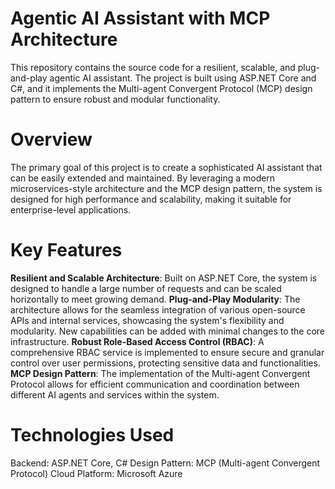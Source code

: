 # Agentic AI Assistant with MCP Architecture
This repository contains the source code for a resilient, scalable, and plug-and-play agentic AI assistant. The project is built using ASP.NET Core and C#, and it implements the Multi-agent Convergent Protocol (MCP) design pattern to ensure robust and modular functionality.

# Overview
The primary goal of this project is to create a sophisticated AI assistant that can be easily extended and maintained. By leveraging a modern microservices-style architecture and the MCP design pattern, the system is designed for high performance and scalability, making it suitable for enterprise-level applications.

# Key Features
**Resilient and Scalable Architecture**: Built on ASP.NET Core, the system is designed to handle a large number of requests and can be scaled horizontally to meet growing demand.
**Plug-and-Play Modularity**: The architecture allows for the seamless integration of various open-source APIs and internal services, showcasing the system's flexibility and modularity. New capabilities can be added with minimal changes to the core infrastructure.
**Robust Role-Based Access Control (RBAC)**: A comprehensive RBAC service is implemented to ensure secure and granular control over user permissions, protecting sensitive data and functionalities.
**MCP Design Pattern**: The implementation of the Multi-agent Convergent Protocol allows for efficient communication and coordination between different AI agents and services within the system.

# Technologies Used
Backend: ASP.NET Core, C#
Design Pattern: MCP (Multi-agent Convergent Protocol)
Cloud Platform: Microsoft Azure
